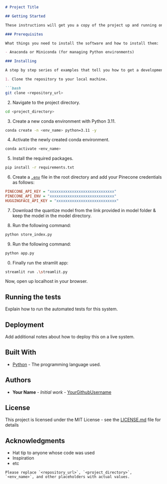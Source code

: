 

```markdown
# Project Title

## Getting Started

These instructions will get you a copy of the project up and running on your local machine for development and testing purposes.

### Prerequisites

What things you need to install the software and how to install them:

- Anaconda or Miniconda (for managing Python environments)

### Installing

A step by step series of examples that tell you how to get a development environment running:

1. Clone the repository to your local machine.

```bash
git clone <repository_url>
```

2. Navigate to the project directory.

```bash
cd <project_directory>
```

3. Create a new conda environment with Python 3.11.

```bash
conda create -n <env_name> python=3.11 -y
```

4. Activate the newly created conda environment.

```bash
conda activate <env_name>
```

5. Install the required packages.

```bash
pip install -r requirements.txt
```

6. Create a [`.env`](command:_github.copilot.openRelativePath?%5B%7B%22scheme%22%3A%22file%22%2C%22authority%22%3A%22%22%2C%22path%22%3A%22%2FE%3A%2FGit%20Projects%2FSycoDoca-Bot%2F.env%22%2C%22query%22%3A%22%22%2C%22fragment%22%3A%22%22%7D%5D "e:\Git Projects\SycoDoca-Bot\.env") file in the root directory and add your Pinecone credentials as follows:

```ini
PINECONE_API_KEY = "xxxxxxxxxxxxxxxxxxxxxxxxxxxxx"
PINECONE_API_ENV = "xxxxxxxxxxxxxxxxxxxxxxxxxxxxx"
HUGGINGFACE_API_KEY = "xxxxxxxxxxxxxxxxxxxxxxxxxxx"
```

7. Download the quantize model from the link provided in model folder & keep the model in the model directory.

8. Run the following command:

```bash
python store_index.py
```

9. Run the following command:

```bash
python app.py
```

0. Finally run the stramlit app:

```bash
streamlit run .\streamlit.py
```

Now, open up localhost in your browser.

## Running the tests

Explain how to run the automated tests for this system.

## Deployment

Add additional notes about how to deploy this on a live system.

## Built With

* [Python](https://www.python.org/) - The programming language used.

## Authors

* **Your Name** - *Initial work* - [YourGithubUsername](https://github.com/YourGithubUsername)

## License

This project is licensed under the MIT License - see the [LICENSE.md](LICENSE.md) file for details

## Acknowledgments

* Hat tip to anyone whose code was used
* Inspiration
* etc
```
Please replace `<repository_url>`, `<project_directory>`, `<env_name>`, and other placeholders with actual values.
